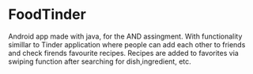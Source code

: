 # FoodTinder
Android app made with java, for the AND assingment.
With functionality simillar to Tinder application where people can add each other to friends and check firends favourite recipes.
Recipes are added to favorites via swiping function after searching for dish,ingredient, etc.

